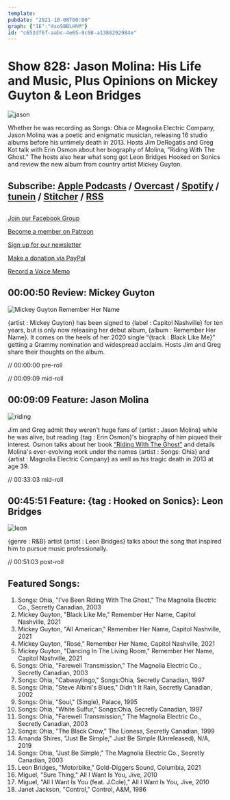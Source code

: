 ```yaml
---
template: 
pubdate: "2021-10-08T00:00"
graph: {"1E":"4soSBBLHhM"}
id: "c652df6f-aabc-4e65-9c98-a1388292984e"
---
```






# Show 828: Jason Molina: His Life and Music, Plus Opinions on Mickey Guyton & Leon Bridges

![jason](https://static.soundopinions.org/images/2021/jason.jpeg)

Whether he was recording as Songs: Ohia or Magnolia Electric Company, Jason Molina was a poetic and enigmatic musician, releasing 16 studio albums before his untimely death in 2013. Hosts Jim DeRogatis and Greg Kot talk with Erin Osmon about her biography of Molina, "Riding With The Ghost." The hosts also hear what song got Leon Bridges Hooked on Sonics and review the new album from country artist Mickey Guyton. 



## Subscribe: [Apple Podcasts](https://itunes.apple.com/us/podcast/sound-opinions/id94793843) / [Overcast](https://overcast.fm/itunes94793843/sound-opinions) / [Spotify](https://open.spotify.com/show/1kNR8YL7TBrQuRxDdS4wtU) / [tunein](https://tunein.com/podcasts/Music-Podcasts/Sound-Opinions-p60273/) / [Stitcher](http://www.stitcher.com/podcast/sound-opinions) / [RSS](https://feeds.simplecast.com/Nn6fjnB0)



## 

[Join our Facebook Group](https://bit.ly/3sivr9T)

[Become a member on Patreon](https://bit.ly/3slWZvc)

[Sign up for our newsletter](https://bit.ly/3eEvRnG)

[Make a donation via PayPal](https://bit.ly/3dmt9lU)

[Record a Voice Memo](https://bit.ly/2RyD5Ah)



## 00:00:50 Review: Mickey Guyton

![Mickey Guyton Remember Her Name](https://static.soundopinions.org/assets/828/1E5.jpg)

{artist : Mickey Guyton} has been signed to {label : Capitol Nashville} for ten years, but is only now releasing her debut album, {album : Remember Her Name}. It comes on the heels of her 2020 single “{track : Black Like Me}” getting a Grammy nomination and widespread acclaim. Hosts Jim and Greg share their thoughts on the album.

// 00:00:00 pre-roll

// 00:09:09 mid-roll



## 00:09:09 Feature: Jason Molina

![riding](https://static.soundopinions.org/images/2021/riding.jpeg)

Jim and Greg admit they weren't huge fans of {artist : Jason Molina} while he was alive, but reading {tag : Erin Osmon}'s biography of him piqued their interest. Osmon talks about her book [“Riding With The Ghost”](https://bookshop.org/books/jason-molina-riding-with-the-ghost-9781538112182/9781538112182) and details Molina's ever-evolving work under the names {artist : Songs: Ohia} and {artist : Magnolia Electric Company} as well as his tragic death in 2013 at age 39.

// 00:33:03 mid-roll



## 00:45:51 Feature: {tag : Hooked on Sonics}: Leon Bridges

![leon](https://static.soundopinions.org/images/2021/leon.jpeg)

{genre : R&B} artist {artist : Leon Bridges} talks about the song that inspired him to pursue music professionally.

// 00:51:03 post-roll



## Featured Songs:

1. Songs: Ohia, "I've Been Riding With The Ghost," The Magnolia Electric Co., Secretly Canadian, 2003
2. Mickey Guyton, "Black Like Me," Remember Her Name, Capitol Nashville, 2021
3. Mickey Guyton, "All American," Remember Her Name, Capitol Nashville, 2021
4. Mickey Guyton, "Rosé," Remember Her Name, Capitol Nashville, 2021
5. Mickey Guyton, "Dancing In The Living Room," Remember Her Name, Capitol Nashville, 2021
6. Songs: Ohia, "Farewell Transmission," The Magnolia Electric Co., Secretly Canadian, 2003
7. Songs: Ohia, "Cabwaylingo," Songs:Ohia, Secretly Canadian, 1997
8. Songs: Ohia, "Steve Albini's Blues," Didn't It Rain, Secretly Canadian, 2002
9. Songs: Ohia, "Soul," (Single), Palace, 1995
10. Songs: Ohia, "White Sulfur," Songs:Ohia, Secretly Canadian, 1997
11. Songs: Ohia, "Farewell Transmission," The Magnolia Electric Co., Secretly Canadian, 2003
12. Songs: Ohia, "The Black Crow," The Lioness, Secretly Canadian, 1999
13. Amanda Shires, "Just Be Simple," Just Be Simple (Unreleased), N/A, 2019
14. Songs: Ohia, "Just Be Simple," The Magnolia Electric Co., Secretly Canadian, 2003
15. Leon Bridges, "Motorbike," Gold-Diggers Sound, Columbia, 2021
16. Miguel, "Sure Thing," All I Want Is You, Jive, 2010
17. Miguel, "All I Want Is You (feat. J.Cole)," All I Want Is You, Jive, 2010
18. Janet Jackson, "Control," Control, A&M, 1986